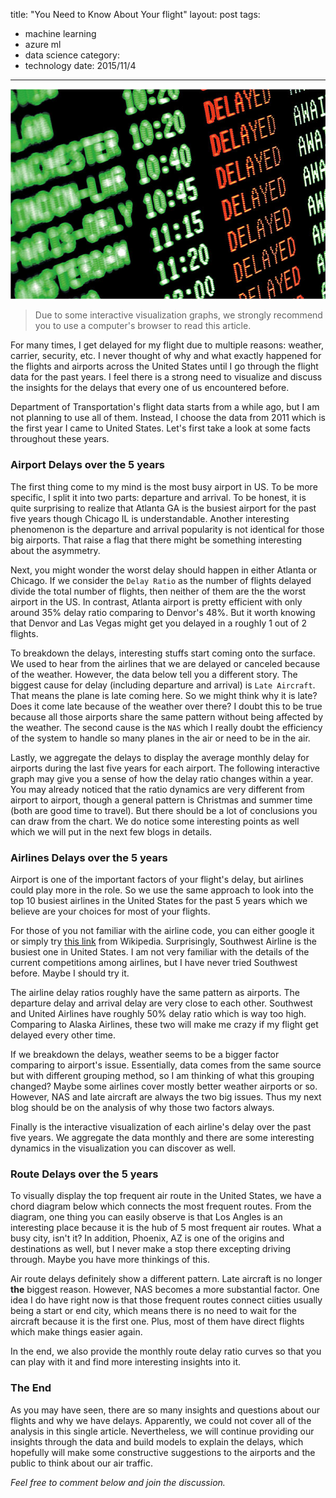 title: "You Need to Know About Your flight"
layout: post
tags:
- machine learning
- azure ml
- data science
category:
- technology
date: 2015/11/4
---

![Alt text](/images/delays.png)

<script src="https://code.jquery.com/jquery-1.11.3.min.js"></script>
<script src="/downloads/code/papaparse.min.js"></script>
<script src="http://code.highcharts.com/stock/highstock.src.js"></script>
<script src="//d3js.org/d3.v3.min.js" charset="utf-8"></script>
<script src="/downloads/code/airport.js"></script>
<script src="/downloads/code/airline.js"></script>
<script src="/downloads/code/route.js"></script>

<style>
#circle circle {
  fill: none;
  pointer-events: all;
}

.group path {
  fill-opacity: .3;
}

svg {
  font: 10px sans-serif;
}

.axis path, .axis line {
  fill: none;
  stroke: #000;
  shape-rendering: crispEdges;
}

sup, sub {
  line-height: 0;
}

path.chord {
  stroke: #000;
  stroke-width: .25px;
}

#circle:hover path.fade {
  display: none;
}
</style>


> Due to some interactive visualization graphs, we strongly recommend you to use a computer's browser to read this article.

For many times, I get delayed for my flight due to multiple reasons: weather, carrier, security, etc. I never thought of why and what exactly happened for the flights and airports across the United States until I go through the flight data for the past years. I feel there is a strong need to visualize and discuss the insights for the delays that every one of us encountered before.

Department of Transportation's flight data starts from a while ago, but I am not planning to use all of them. Instead, I choose the data from 2011 which is the first year I came to United States. Let's first take a look at some facts throughout these years.

<!-- more -->

### Airport Delays over the 5 years

The first thing come to my mind is the most busy airport in US. To be more specific, I split it into two parts: departure and arrival. To be honest, it is quite surprising to realize that Atlanta GA is the busiest airport for the past five years though Chicago IL is understandable. Another interesting phenomenon is the departure and arrival popularity is not identical for those big airports. That raise a flag that there might be something interesting about the asymmetry.

<div id="airportPopularity"></div>

Next, you might wonder the worst delay should happen in either Atlanta or Chicago. If we consider the `Delay Ratio` as the number of flights delayed divide the total number of flights, then neither of them are the the worst airport in the US. In contrast, Atlanta airport is pretty efficient with only around 35% delay ratio comparing to Denvor's 48%. But it worth knowing that Denvor and Las Vegas might get you delayed in a roughly 1 out of 2 flights.

<div id="airportDelay"></div>

To breakdown the delays, interesting stuffs start coming onto the surface. We used to hear from the airlines that we are delayed or canceled because of the weather. However, the data below tell you a different story. The biggest cause for delay (including departure and arrival) is `Late Aircraft`. That means the plane is late coming here. So we might think why it is late? Does it come late because of the weather over there? I doubt this to be true because all those airports share the same pattern without being affected by the weather. The second cause is the `NAS` which I really doubt the efficiency of the system to handle so many planes in the air or need to be in the air.

<div id="airportDepDelayBreakdown"></div>
<div id="airportArrDelayBreakdown"></div>

Lastly, we aggregate the delays to display the average monthly delay for airports during the last five years for each airport. The following interactive graph may give you a sense of how the delay ratio changes within a year. You may already noticed that the ratio dynamics are very different from airport to airport, though a general pattern is Christmas and summer time (both are good time to travel). But there should be a lot of conclusions you can draw from the chart. We do notice some interesting points as well which we will put in the next few blogs in details.

<div id="airportDelayRatioTimeline" style="min-width: 900px;"></div>

### Airlines Delays over the 5 years

Airport is one of the important factors of your flight's delay, but airlines could play more in the role. So we use the same approach to look into the top 10 busiest airlines in the United States for the past 5 years which we believe are your choices for most of your flights.

<div id="airlinePopularity"></div>

For those of you not familiar with the airline code, you can either google it or simply try [this link][1] from Wikipedia. Surprisingly, Southwest Airline is the busiest one in United States. I am not very familiar with the details of the current competitions among airlines, but I have never tried Southwest before. Maybe I should try it.

<div id="airlineDelay"></div>

The airline delay ratios roughly have the same pattern as airports. The departure delay and arrival delay are very close to each other. Southwest and United Airlines have roughly 50% delay ratio which is way too high. Comparing to Alaska Airlines, these two will make me crazy if my flight get delayed every other time.

<div id="airlineDepDelayBreakdown"></div>
<div id="airlineArrDelayBreakdown"></div>

If we breakdown the delays, weather seems to be a bigger factor comparing to airport's issue. Essentially, data comes from the same source but with different grouping method, so I am thinking of what this grouping changed? Maybe some airlines cover mostly better weather airports or so. However, NAS and late aircraft are always the two big issues. Thus my next blog should be on the analysis of why those two factors always.

Finally is the interactive visualization of each airline's delay over the past five years. We aggregate the data monthly and there are some interesting dynamics in the visualization you can discover as well.

<div id="airlineDelayRatioTimeline" style="min-width: 900px;"></div>

### Route Delays over the 5 years

To visually display the top frequent air route in the United States, we have a chord diagram below which connects the most frequent routes. From the diagram, one thing you can easily observe is that Los Angles is an interesting place because it is the hub of 5 most frequent air routes. What a busy city, isn't it? In addition, Phoenix, AZ is one of the origins and destinations as well, but I never make a stop there excepting driving through. Maybe you have more thinkings of this.
<div id="routeChord"></div>

Air route delays definitely show a different pattern. Late aircraft is no longer **the** biggest reason. However, NAS becomes a more substantial factor. One idea I do have right now is that those frequent routes connect ciities usually being a start or end city, which means there is no need to wait for the aircraft because it is the first one. Plus, most of them have direct flights which make things easier again.
<div id="routeDelay"></div>
<div id="routeDepDelayBreakdown"></div>
<div id="routeArrDelayBreakdown"></div>

In the end, we also provide the monthly route delay ratio curves so that you can play with it and find more interesting insights into it.
<div id="routeDelayRatioTimeline" style="min-width: 900px;"></div>

### The End

As you may have seen, there are so many insights and questions about our flights and why we have delays. Apparently, we could not cover all of the analysis in this single article. Nevertheless, we will continue providing our insights through the data and build models to explain the delays, which hopefully will make some constructive suggestions to the airports and the public to think about our air traffic.

_Feel free to comment below and join the discussion._

[1]: https://en.wikipedia.org/wiki/List_of_airline_codes